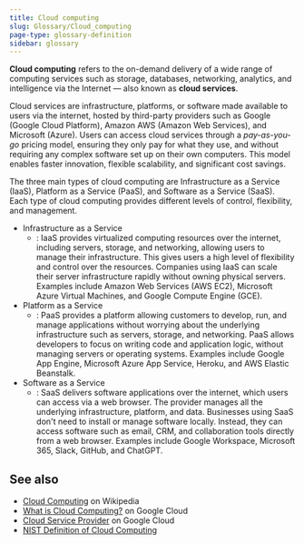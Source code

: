 ```yaml
---
title: Cloud computing
slug: Glossary/Cloud_computing
page-type: glossary-definition
sidebar: glossary
---
```


**Cloud computing** refers to the on-demand delivery of a wide range of computing services such as storage, databases, networking, analytics, and intelligence via the Internet — also known as **cloud services**.

Cloud services are infrastructure, platforms, or software made available to users via the internet, hosted by third-party providers such as Google (Google Cloud Platform), Amazon AWS (Amazon Web Services), and Microsoft (Azure). Users can access cloud services through a _pay-as-you-go_ pricing model, ensuring they only pay for what they use, and without requiring any complex software set up on their own computers. This model enables faster innovation, flexible scalability, and significant cost savings.

The three main types of cloud computing are Infrastructure as a Service (IaaS), Platform as a Service (PaaS), and Software as a Service (SaaS). Each type of cloud computing provides different levels of control, flexibility, and management.

- Infrastructure as a Service
  - : IaaS provides virtualized computing resources over the internet, including servers, storage, and networking, allowing users to manage their infrastructure. This gives users a high level of flexibility and control over the resources. Companies using IaaS can scale their server infrastructure rapidly without owning physical servers. Examples include Amazon Web Services (AWS EC2), Microsoft Azure Virtual Machines, and Google Compute Engine (GCE).
- Platform as a Service
  - : PaaS provides a platform allowing customers to develop, run, and manage applications without worrying about the underlying infrastructure such as servers, storage, and networking. PaaS allows developers to focus on writing code and application logic, without managing servers or operating systems. Examples include Google App Engine, Microsoft Azure App Service, Heroku, and AWS Elastic Beanstalk.
- Software as a Service
  - : SaaS delivers software applications over the internet, which users can access via a web browser. The provider manages all the underlying infrastructure, platform, and data. Businesses using SaaS don't need to install or manage software locally. Instead, they can access software such as email, CRM, and collaboration tools directly from a web browser. Examples include Google Workspace, Microsoft 365, Slack, GitHub, and ChatGPT.

## See also

- [Cloud Computing](https://en.wikipedia.org/wiki/Cloud_computing) on Wikipedia
- [What is Cloud Computing?](https://cloud.google.com/learn/what-is-cloud-computing?hl=en) on Google Cloud
- [Cloud Service Provider](https://cloud.google.com/learn/what-is-a-cloud-service-provider?hl=en) on Google Cloud
- [NIST Definition of Cloud Computing](https://nvlpubs.nist.gov/nistpubs/legacy/sp/nistspecialpublication800-145.pdf)
